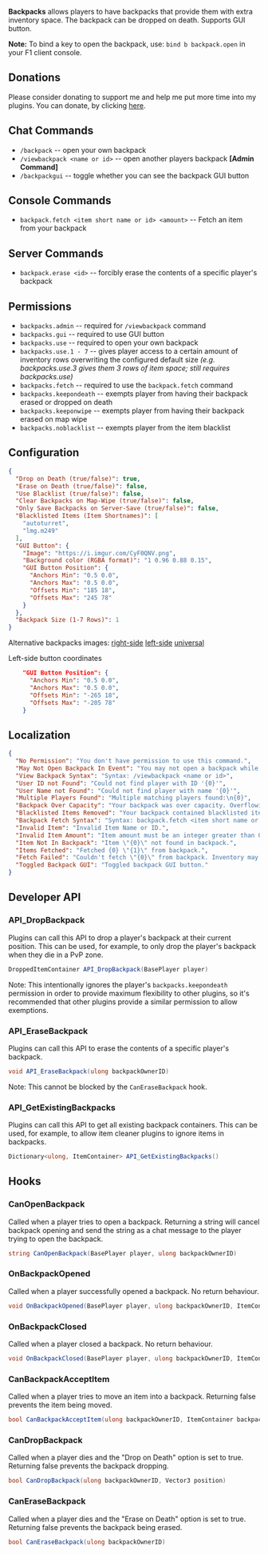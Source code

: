 ﻿**Backpacks** allows players to have backpacks that provide them with extra inventory space. The backpack can be dropped on death. Supports GUI button.

**Note:** To bind a key to open the backpack, use: `bind b backpack.open` in your F1 client console.

## Donations

Please consider donating to support me and help me put more time into my plugins. You can donate, by clicking [here](https://laserhydra.com/).

## Chat Commands

- `/backpack` -- open your own backpack
- `/viewbackpack <name or id>` -- open another players backpack **[Admin Command]**
- `/backpackgui` -- toggle whether you can see the backpack GUI button

## Console Commands

- `backpack.fetch <item short name or id> <amount>` -- Fetch an item from your backpack

## Server Commands

- `backpack.erase <id>` -- forcibly erase the contents of a specific player's backpack

## Permissions

- `backpacks.admin` -- required for `/viewbackpack` command
- `backpacks.gui` -- required to use GUI button
- `backpacks.use` -- required to open your own backpack
- `backpacks.use.1 - 7` -- gives player access to a certain amount of inventory rows overwriting the configured default size *(e.g. backpacks.use.3 gives them 3 rows of item space; still requires backpacks.use)*
- `backpacks.fetch` -- required to use the `backpack.fetch` command
- `backpacks.keepondeath` -- exempts player from having their backpack erased or dropped on death
- `backpacks.keeponwipe` -- exempts player from having their backpack erased on map wipe
- `backpacks.noblacklist` -- exempts player from the item blacklist

## Configuration

```json
{
  "Drop on Death (true/false)": true,
  "Erase on Death (true/false)": false,
  "Use Blacklist (true/false)": false,
  "Clear Backpacks on Map-Wipe (true/false)": false,
  "Only Save Backpacks on Server-Save (true/false)": false,
  "Blacklisted Items (Item Shortnames)": [
    "autoturret",
    "lmg.m249"
  ],
  "GUI Button": {
    "Image": "https://i.imgur.com/CyF0QNV.png",
    "Background color (RGBA format)": "1 0.96 0.88 0.15",
    "GUI Button Position": {
      "Anchors Min": "0.5 0.0",
      "Anchors Max": "0.5 0.0",
      "Offsets Min": "185 18",
      "Offsets Max": "245 78"
    }
  },
  "Backpack Size (1-7 Rows)": 1
}
```

Alternative backpacks images:
[right-side](https://i.imgur.com/h1HQEAB.png)
[left-side](https://i.imgur.com/wLR9Z6V.png)
[universal](https://i.imgur.com/5RE9II5.png)

Left-side button coordinates
```json
    "GUI Button Position": {
      "Anchors Min": "0.5 0.0",
      "Anchors Max": "0.5 0.0",
      "Offsets Min": "-265 18",
      "Offsets Max": "-205 78"
    }
```

## Localization

```json
{
  "No Permission": "You don't have permission to use this command.",
  "May Not Open Backpack In Event": "You may not open a backpack while participating in an event!",
  "View Backpack Syntax": "Syntax: /viewbackpack <name or id>",
  "User ID not Found": "Could not find player with ID '{0}'",
  "User Name not Found": "Could not find player with name '{0}'",
  "Multiple Players Found": "Multiple matching players found:\n{0}",
  "Backpack Over Capacity": "Your backpack was over capacity. Overflowing items were added to your inventory or dropped.",
  "Blacklisted Items Removed": "Your backpack contained blacklisted items. They have been added to your inventory or dropped.",
  "Backpack Fetch Syntax": "Syntax: backpack.fetch <item short name or id> <amount>",
  "Invalid Item": "Invalid Item Name or ID.",
  "Invalid Item Amount": "Item amount must be an integer greater than 0.",
  "Item Not In Backpack": "Item \"{0}\" not found in backpack.",
  "Items Fetched": "Fetched {0} \"{1}\" from backpack.",
  "Fetch Failed": "Couldn't fetch \"{0}\" from backpack. Inventory may be full.",
  "Toggled Backpack GUI": "Toggled backpack GUI button."
}
```

## Developer API

### API_DropBackpack

Plugins can call this API to drop a player's backpack at their current position. This can be used, for example, to only drop the player's backpack when they die in a PvP zone.

```csharp
DroppedItemContainer API_DropBackpack(BasePlayer player)
```

Note: This intentionally ignores the player's `backpacks.keepondeath` permission in order to provide maximum flexibility to other plugins, so it's recommended that other plugins provide a similar permission to allow exemptions.

### API_EraseBackpack

Plugins can call this API to erase the contents of a specific player's backpack.

```csharp
void API_EraseBackpack(ulong backpackOwnerID)
```

Note: This cannot be blocked by the `CanEraseBackpack` hook.

### API_GetExistingBackpacks

Plugins can call this API to get all existing backpack containers. This can be used, for example, to allow item cleaner plugins to ignore items in backpacks.

```csharp
Dictionary<ulong, ItemContainer> API_GetExistingBackpacks()
```

## Hooks

### CanOpenBackpack

Called when a player tries to open a backpack.
Returning a string will cancel backpack opening and send the string as a chat message to the player trying to open the backpack.

```csharp
string CanOpenBackpack(BasePlayer player, ulong backpackOwnerID)
```

### OnBackpackOpened

Called when a player successfully opened a backpack.
No return behaviour.

```csharp
void OnBackpackOpened(BasePlayer player, ulong backpackOwnerID, ItemContainer backpackContainer)
```

### OnBackpackClosed

Called when a player closed a backpack.
No return behaviour.

```csharp
void OnBackpackClosed(BasePlayer player, ulong backpackOwnerID, ItemContainer backpackContainer)
```

### CanBackpackAcceptItem

Called when a player tries to move an item into a backpack.
Returning false prevents the item being moved.

```csharp
bool CanBackpackAcceptItem(ulong backpackOwnerID, ItemContainer backpackContainer, Item item)
```

### CanDropBackpack

Called when a player dies and the "Drop on Death" option is set to true.
Returning false prevents the backpack dropping.

```csharp
bool CanDropBackpack(ulong backpackOwnerID, Vector3 position)
```

### CanEraseBackpack

Called when a player dies and the "Erase on Death" option is set to true.
Returning false prevents the backpack being erased.

```csharp
bool CanEraseBackpack(ulong backpackOwnerID)
```